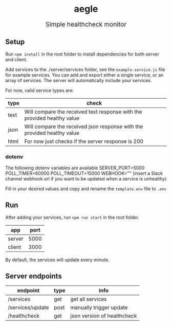 <h1 align="center">aegle</h1>
<p align="center" style="font-size: 1.2rem;">Simple healthcheck monitor</p>

## Setup
Run `npm install` in the root folder to install dependencies for both server and client.

Add services to the ./server/services folder, see the `example-service.js` file for example services. You can add and export either a single service, or an array of services. The server will automatically include your services.

For now, valid service types are:

| type    | check |
|--------|------|
| text | Will compare the received text response with the provided healthy value |
| json | Will compare the received json response with the provided healthy value |
| html | For now just checks if the server response is 200 |

### dotenv
The following dotenv variables are available
SERVER_PORT=5000
POLL_TIMER=60000
POLL_TIMEOUT=15000
WEBHOOK="" (insert a Slack channel webhook url if you want to be updated when a service is unhealthy)

Fill in your desired values and copy and rename the `template.env` file to `.env`

## Run
After adding your services, run `npm run start` in the root folder.

| app    | port |
|--------|------|
| server | 5000 |
| client | 3000 |

By default, the services will update every minute.

## Server endpoints
| endpoint         | type | info                        |
|------------------|------|-----------------------------|
| /services        | get  | get all services            |
| /services/update | post | manually trigger update     |
| /healthcheck     | get  | json version of healthcheck |
